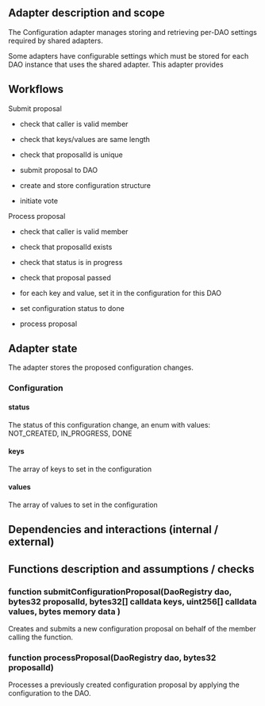 ## Adapter description and scope
The Configuration adapter manages storing and retrieving per-DAO settings required by shared adapters.

Some adapters have configurable settings which must be stored for each DAO instance that uses the shared adapter. This
adapter provides

## Workflows

Submit proposal
- check that caller is valid member
- check that keys/values are same length
- check that proposalId is unique

- submit proposal to DAO
- create and store configuration structure
- initiate vote

Process proposal
- check that caller is valid member
- check that proposalId exists
- check that status is in progress
- check that proposal passed

- for each key and value, set it in the configuration for this DAO
- set configuration status to done
- process proposal


## Adapter state

The adapter stores the proposed configuration changes.

### Configuration

#### status 

The status of this configuration change, an enum with values: NOT_CREATED, IN_PROGRESS, DONE

#### keys

The array of keys to set in the configuration

#### values

The array of values to set in the configuration

## Dependencies and interactions (internal / external)

## Functions description and assumptions / checks

### function submitConfigurationProposal(DaoRegistry dao, bytes32 proposalId, bytes32[] calldata keys, uint256[] calldata values, bytes memory data )

Creates and submits a new configuration proposal on behalf of the member calling the function.

### function processProposal(DaoRegistry dao, bytes32 proposalId)

Processes a previously created configuration proposal by applying the configuration to the DAO.
